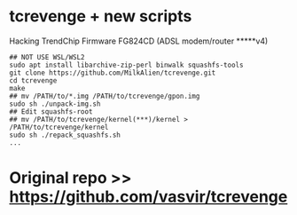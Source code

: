 # tcrevenge + new scripts
Hacking TrendChip Firmware FG824CD (ADSL modem/router *****v4)

```
## NOT USE WSL/WSL2
sudo apt install libarchive-zip-perl binwalk squashfs-tools
git clone https://github.com/MilkAlien/tcrevenge.git
cd tcrevenge
make
## mv /PATH/to/*.img /PATH/to/tcrevenge/gpon.img
sudo sh ./unpack-img.sh
## Edit squashfs-root
## mv /PATH/to/tcrevenge/kernel(***)/kernel > /PATH/to/tcrevenge/kernel
sudo sh ./repack_squashfs.sh
...
```

# Original repo >> https://github.com/vasvir/tcrevenge
